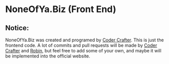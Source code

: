 # NoneOfYa.Biz (Front End)
## Notice:
NoneOfYa.Biz was created and programed by [Coder Crafter](https://github.com/CoderCrafter). This is just the frontend code. A lot of commits and pull requests will be made by [Coder Crafter](https://github.com/CoderCrafter) and [Robin](https://github.com/Robin5605), but feel free to add some of your own, and maybe it will be implemented into the official website.
